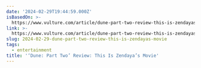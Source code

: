 ```yaml
---
date: '2024-02-29T19:44:59.000Z'
isBasedOn: >-
  https://www.vulture.com/article/dune-part-two-review-this-is-zendayas-movie.html
link: >-
  https://www.vulture.com/article/dune-part-two-review-this-is-zendayas-movie.html
slug: 2024-02-29-dune-part-two-review-this-is-zendayas-movie
tags:
  - entertainment
title: '‘Dune: Part Two’ Review: This Is Zendaya’s Movie'
---
```


